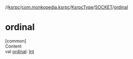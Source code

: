 //[ksrpc](../../../index.md)/[com.monkopedia.ksrpc](../../index.md)/[KsrpcType](../index.md)/[SOCKET](index.md)/[ordinal](ordinal.md)



# ordinal  
[common]  
Content  
val [ordinal](ordinal.md): [Int](https://kotlinlang.org/api/latest/jvm/stdlib/kotlin/-int/index.html)  



